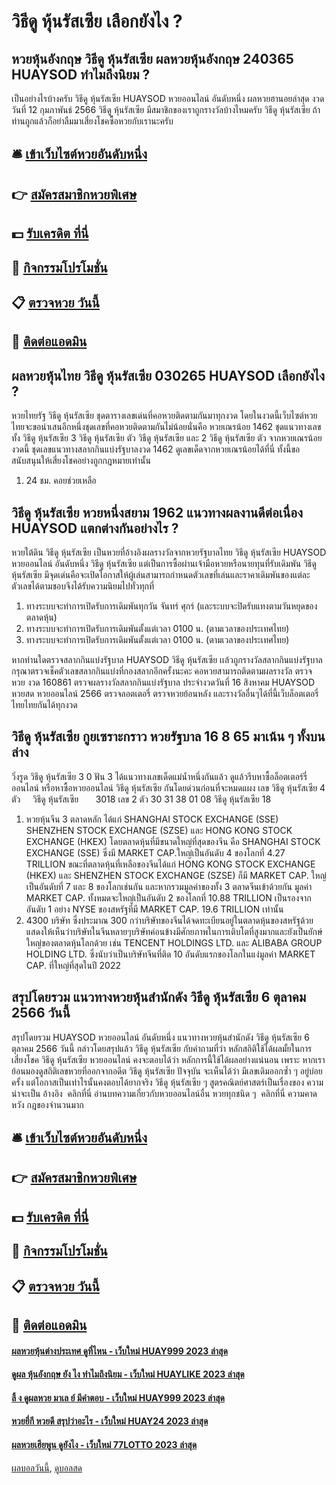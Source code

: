 # วิธีดู หุ้นรัสเซีย เลือกยังไง ?
## หวยหุ้นอังกฤษ วิธีดู หุ้นรัสเซีย ผลหวยหุ้นอังกฤษ 240365 HUAYSOD ทำไมถึงนิยม ?
เป็นอย่างไรบ้างครับ วิธีดู หุ้นรัสเซีย HUAYSOD หวยออนไลน์ อันดับหนึ่ง ผลหวยฮานอยล่าสุด งวดวันที่ 12 กุมภาพันธ์ 2566 วิธีดู หุ้นรัสเซีย มีสมาชิกของเราถูกรางวัลบ้างไหมครับ วิธีดู หุ้นรัสเซีย ถ้าท่านถูกแล้วก็อย่าลืมมาเสี่ยงโชคซื้อหวยกับเรานะครับ

## 🛎 [เข้าเว็บไซต์หวยอันดับหนึ่ง](https://bit.ly/3BG5bNw)
## 👉 [สมัครสมาชิกหวยพิเศษ](https://bit.ly/3BG5bNw)
## 💵 [รับเครดิต ที่นี่](https://bit.ly/3C3mvgS)
## 👑 [กิจกรรมโปรโมชั่น](https://bit.ly/3C3mvgS)
## 📋 [ตรวจหวย วันนี้](https://bit.ly/3C3mvgS)
## 📱 [ติดต่อแอดมิน](https://bit.ly/3C3mvgS)

## ผลหวยหุ้นไทย วิธีดู หุ้นรัสเซีย 030265 HUAYSOD เลือกยังไง ?
หวยไทยรัฐ วิธีดู หุ้นรัสเซีย ชุดตารางเลขเด่นที่คอหวยติดตามกันมาทุกงวด โดยในงวดนี้เว็บไซต์หวยไทยจะขอนำเสนอีกหนึ่งชุดเลขที่คอหวยติดตามกันไม่น้อยนั่นคือ หวยเณรน้อย 1462 ชุดแนวทางเลขทั้ง วิธีดู หุ้นรัสเซีย 3 วิธีดู หุ้นรัสเซีย ตัว วิธีดู หุ้นรัสเซีย และ 2 วิธีดู หุ้นรัสเซีย ตัว จากหวยเณรน้อยงวดนี้ ชุดเลขแนวทางสลากกินแบ่งรัฐบาลงวด 1462 ดูเลขเด็ดจากหวยเณรน้อยได้ที่นี่ ทั้งนี้ขอสนับสนุนให้เสี่ยงโชคอย่างถูกกฎหมายเท่านั้น
1. 24 ชม. คอยช่วยเหลือ

## วิธีดู หุ้นรัสเซีย หวยหนึ่งสยาม 1962 แนวทางผลงานดีต่อเนื่อง HUAYSOD แตกต่างกันอย่างไร ?
หวยใต้ดิน วิธีดู หุ้นรัสเซีย เป็นหวยที่อ้างอิงผลรางวัลจากหวยรัฐบาลไทย วิธีดู หุ้นรัสเซีย HUAYSOD หวยออนไลน์ อันดับหนึ่ง วิธีดู หุ้นรัสเซีย แต่เป็นการซื้อผ่านเจ้ามือหวยหรือนายทุนที่รับเดิมพัน วิธีดู หุ้นรัสเซีย มีจุดเด่นคือจะเปิดโอกาสให้ผู้เล่นสามารถกำหนดตัวเลขที่เล่นและราคาเดิมพันของแต่ละตัวเลขได้ตามชอบจึงได้รับความนิยมไปทั่วทุกที่
1. ทางระบบจะทำการเปิดรับการเดิมพันทุกวัน จันทร์ ศุกร์ (และระบบจะปิดรับแทงตามวันหยุดของตลาดหุ้น)
2. ทางระบบจะทำการเปิดรับการเดิมพันตั้งแต่เวลา 0100 น. (ตามเวลาของประเทศไทย)
3. ทางระบบจะทำการเปิดรับการเดิมพันตั้งแต่เวลา 0100 น. (ตามเวลาของประเทศไทย)

หากท่านใดตรวจสลากกินแบ่งรัฐบาล HUAYSOD วิธีดู หุ้นรัสเซีย เเล้วถูกรางวัลสลากกินแบ่งรัฐบาลกรุณาตรวจเช็คตัวเลขสลากกินแบ่งที่กองสลากอีกครั้งนะคะ
คอหวยสามารถติดตามผลรางวัล ตรวจหวย งวด 160861 ตรวจผลรางวัลสลากกินแบ่งรัฐบาล ประจำงวดวันที่ 16 สิงหาคม HUAYSOD หวยสด หวยออนไลน์ 2566 ตรวจลอตเตอรี่ ตรวจหวยย้อนหลัง และรางวัลอื่นๆได้ที่นี้เว็บล็อตเตอรี่ไทยไทยกันได้ทุกงวด

## วิธีดู หุ้นรัสเซีย กูยเซราะกราว หวยรัฐบาล 16 8 65 มาเน้น ๆ ทั้งบน ล่าง
วิ่งรูด วิธีดู หุ้นรัสเซีย 3 0
ฟัน 3
ได้แนวทางเลขเด็ดแม่น้ำหนึ่งกันแล้ว ดูแล้วรีบหาซื้อล็อตเตอร์รี่ออนไลน์ หรือหาซื้อหวยออนไลน์ วิธีดู หุ้นรัสเซีย กันโดยด่วนก่อนที่จะหมดแผง
เลข วิธีดู หุ้นรัสเซีย 4 ตัว     วิธีดู หุ้นรัสเซีย       3018
เลข 2 ตัว 30 31 38 01 08 วิธีดู หุ้นรัสเซีย 18
1. หวยหุ้นจีน 3 ตลาดหลัก ได้แก่ SHANGHAI STOCK EXCHANGE (SSE) SHENZHEN STOCK EXCHANGE (SZSE) และ HONG KONG STOCK EXCHANGE (HKEX) โดยตลาดหุ้นที่มีขนาดใหญ่ที่สุดของจีน คือ SHANGHAI STOCK EXCHANGE (SSE) ซึ่งมี MARKET CAP.ใหญ่เป็นอันดับ 4 ของโลกที่ 4.27 TRILLION ขณะที่ตลาดหุ้นที่เหลือของจีนได้แก่ HONG KONG STOCK EXCHANGE (HKEX) และ SHENZHEN STOCK EXCHANGE (SZSE) ก็มี MARKET CAP. ใหญ่เป็นอันดับที่ 7 และ 8 ของโลกเช่นกัน และหากรวมมูลค่าของทั้ง 3 ตลาดจีนเข้าด้วยกัน มูลค่า MARKET CAP. ทั้งหมดจะใหญ่เป็นอันดับ 2 ของโลกที่ 10.88 TRILLION เป็นรองจากอันดับ 1 อย่าง NYSE ของสหรัฐที่มี MARKET CAP. 19.6 TRILLION เท่านั้น
2. 4300 บริษัท ซึ่งประมาณ 300 กว่าบริษัทของจีนได้จดทะเบียนอยู่ในตลาดหุ้นของสหรัฐด้วย แสดงให้เห็นว่าบริษัทในจีนหลายๆบริษัทค่อนข้างมีศักยภาพในการเติบโตที่สูงมากและยังเป็นยักษ์ใหญ่ของตลาดหุ้นโลกด้วย เช่น TENCENT HOLDINGS LTD. และ ALIBABA GROUP HOLDING LTD. ซึ่งนับว่าเป็นบริษัทจีนที่ติด 10 อันดับแรกของโลกในแง่มูลค่า MARKET CAP. ที่ใหญ่ที่สุดในปี 2022

## สรุปโดยรวม แนวทางหวยหุ้นสำนักดัง วิธีดู หุ้นรัสเซีย 6 ตุลาคม 2566 วันนี้
สรุปโดยรวม HUAYSOD หวยออนไลน์ อันดับหนึ่ง แนวทางหวยหุ้นสำนักดัง วิธีดู หุ้นรัสเซีย 6 ตุลาคม 2566 วันนี้ กล่าวโดยสรุปแล้ว วิธีดู หุ้นรัสเซีย กับคำถามที่ว่า หลักสถิติใช้ได้ผลมั้ยในการเสี่ยงโชค วิธีดู หุ้นรัสเซีย หวยออนไลน์ คงจะตอบได้ว่า หลักการนี้ใช้ได้ผลอย่างแน่นอน เพราะ หากเราย้อนมองดูสถิติเลขหวยที่ออกจากอดีต วิธีดู หุ้นรัสเซีย ปัจจุบัน จะเห็นได้ว่า มีเลขเดิมออกซ้ำ ๆ อยู่บ่อยครั้ง แต่โอกาสเป็นเท่าไรนั้นคงตอบได้ยากจริง วิธีดู หุ้นรัสเซีย ๆ
สูตรคณิตย์ศาสตร์เป็นเรื่องของ ความน่าจะเป็น
อ้างอิง  คลิกที่นี่
อ่านบทความเกี่ยวกับหวยออนไลน์อื่น หวยทุกชนิด ๆ  คลิกที่นี่
ความคาดหวัง
กฎของจำนวนมาก

## 🛎 [เข้าเว็บไซต์หวยอันดับหนึ่ง](https://bit.ly/3BG5bNw)
## 👉 [สมัครสมาชิกหวยพิเศษ](https://bit.ly/3BG5bNw)
## 💵 [รับเครดิต ที่นี่](https://bit.ly/3C3mvgS)
## 👑 [กิจกรรมโปรโมชั่น](https://bit.ly/3C3mvgS)
## 📋 [ตรวจหวย วันนี้](https://bit.ly/3C3mvgS)
## 📱 [ติดต่อแอดมิน](https://bit.ly/3C3mvgS)

#### [ผลหวยหุ้นต่างประเทศ ดูที่ไหน - เว็บใหม่ HUAY999 2023 ล่าสุด](https://atom.io/themes/ผลหวยหุ้นต่างประเทศ%20ดูที่ไหน%20-%20เว็บใหม่%20huay999%202023%20ล่าสุด)
#### [ดูผล หุ้นอังกฤษ ยัง ไง ทำไมถึงนิยม - เว็บใหม่ HUAYLIKE 2023 ล่าสุด](https://atom.io/themes/ดูผล%20หุ้นอังกฤษ%20ยัง%20ไง%20ทำไมถึงนิยม%20-%20เว็บใหม่%20huaylike%202023%20ล่าสุด)
#### [ลิ้ ง ดูผลหวย มาเล ย์ มีคำตอบ - เว็บใหม่ HUAY999 2023 ล่าสุด](https://atom.io/themes/ลิ้%20ง%20ดูผลหวย%20มาเล%20ย์%20มีคำตอบ%20-%20เว็บใหม่%20huay999%202023%20ล่าสุด)
#### [หวยยี่กี หวยดี สรุปว่าอะไร - เว็บใหม่ HUAY24 2023 ล่าสุด](https://atom.io/themes/หวยยี่กี%20หวยดี%20สรุปว่าอะไร%20-%20เว็บใหม่%20huay24%202023%20ล่าสุด)
#### [ผลหวยเฮียพูน ดูยังไง - เว็บใหม่ 77LOTTO 2023 ล่าสุด](https://atom.io/themes/ผลหวยเฮียพูน%20ดูยังไง%20-%20เว็บใหม่%2077lotto%202023%20ล่าสุด)

[ผลบอลวันนี้](https://siamsport.tv "ผลบอลวันนี้"), [ดูบอลสด](https://siamsport.tv/ดูบอลสด "ดูบอลสด")